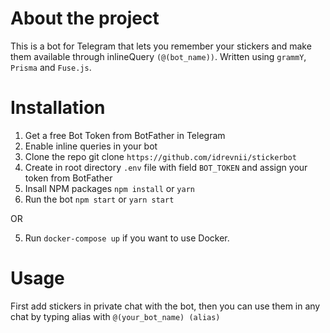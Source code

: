 # About the project

This is a bot for Telegram that lets you remember your stickers and make them available through inlineQuery `(@(bot_name))`. Written using `grammY`, `Prisma` and `Fuse.js`.

# Installation

1. Get a free Bot Token from BotFather in Telegram
2. Enable inline queries in your bot
3. Clone the repo git clone `https://github.com/idrevnii/stickerbot`
4. Create in root directory `.env` file with field `BOT_TOKEN` and assign your token from BotFather
5. Insall NPM packages `npm install` or `yarn`
6. Run the bot `npm start` or `yarn start`

OR

5. Run `docker-compose up` if you want to use Docker.

# Usage

First add stickers in private chat with the bot, then you can use them in any chat by typing alias with `@(your_bot_name) (alias)`
